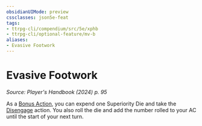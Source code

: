 ```yaml
---
obsidianUIMode: preview
cssclasses: json5e-feat
tags:
- ttrpg-cli/compendium/src/5e/xphb
- ttrpg-cli/optional-feature/mv-b
aliases:
- Evasive Footwork
---
```

# Evasive Footwork
*Source: Player's Handbook (2024) p. 95*  

As a [Bonus Action](Інструменти%20ДМ/CLI/rules/variant-rules/bonus-action-xphb.md), you can expend one Superiority Die and take the [Disengage](Інструменти%20ДМ/CLI/rules/actions.md#Disengage) action. You also roll the die and add the number rolled to your AC until the start of your next turn.